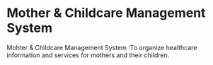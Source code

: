 # Mother & Childcare Management System
Mohter & Childcare Management System :To organize healthcare information and services for mothers and their children.
